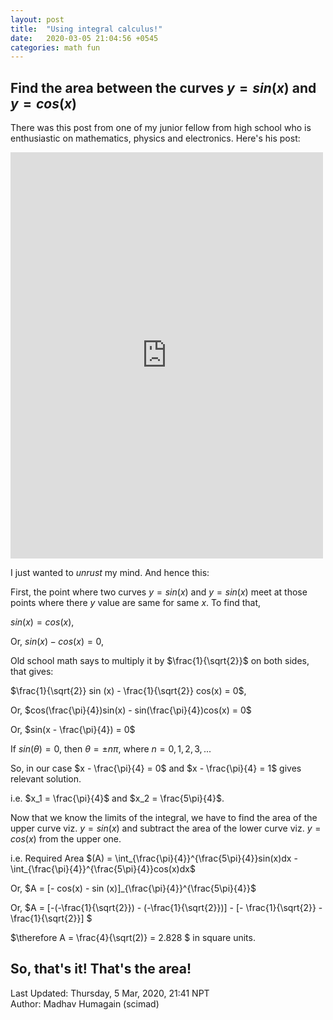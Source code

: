 ```yaml
---
layout: post
title:  "Using integral calculus!"
date:   2020-03-05 21:04:56 +0545
categories: math fun
---
```

<script type="text/javascript" async
  src="https://cdnjs.cloudflare.com/ajax/libs/mathjax/2.7.5/MathJax.js?config=TeX-MML-AM_CHTML">
</script>

<script type="text/x-mathjax-config">
    MathJax.Hub.Config({
        TeX: { equationNumbers: { autoNumber: "AMS" } },
        displayAlign: "center",
        tex2jax: {
            inlineMath: [ ['$','$'], ["\\(","\\)"] ],
            processEscapes: true
        }
    });
</script>

## Find the area between the curves $y = sin (x)$ and $y = cos(x)$

There was this post from one of my junior fellow from high school who is enthusiastic on mathematics, physics and electronics. Here's his post:
<iframe src="https://www.facebook.com/plugins/post.php?href=https%3A%2F%2Fwww.facebook.com%2Fpermalink.php%3Fstory_fbid%3D2656992194514508%26id%3D100006112605560&width=500" width="500" height="650" style="border:none;overflow:hidden" scrolling="no" frameborder="0" allowTransparency="true" allow="encrypted-media"></iframe>

I just wanted to _unrust_ my mind. And hence this:

First, the point where two curves $y = sin(x)$ and $y = sin(x)$ meet at those points where there $y$ value are same for same $x$. To find that,

$sin(x) = cos(x)$,

Or, $sin(x) - cos(x) = 0$,

Old school math says to multiply it by $\frac{1}{\sqrt{2}}$ on both sides, that gives:

$\frac{1}{\sqrt{2}} sin (x) - \frac{1}{\sqrt{2}} cos(x) = 0$,

Or, $cos(\frac{\pi}{4})sin(x) - sin(\frac{\pi}{4})cos(x) = 0$

Or, $sin(x - \frac{\pi}{4}) = 0$

If $sin(\theta) = 0$, then $\theta = \pm n \pi$, where $n=0, 1, 2, 3, ...$

So, in our case $x - \frac{\pi}{4} = 0$ and $x - \frac{\pi}{4} = 1$ gives relevant solution.

i.e. $x_1 = \frac{\pi}{4}$ and $x_2 = \frac{5\pi}{4}$.

Now that we know the limits of the integral, we have to find the area of the upper curve viz. $y = sin(x)$ and subtract the area of the lower curve viz. $y = cos(x)$ from the upper one.

i.e. Required Area $(A) = \int_{\frac{\pi}{4}}^{\frac{5\pi}{4}}sin(x)dx - \int_{\frac{\pi}{4}}^{\frac{5\pi}{4}}cos(x)dx$

Or, $A = [- cos(x) - sin (x)]_{\frac{\pi}{4}}^{\frac{5\pi}{4}}$

Or, $A = [-(-\frac{1}{\sqrt{2}}) - (-\frac{1}{\sqrt{2}})] - [- \frac{1}{\sqrt{2}} - \frac{1}{\sqrt{2}}] $

$\therefore A = \frac{4}{\sqrt(2)} = 2.828 $ in square units.

So, that's it! That's the area!
----------
Last Updated: Thursday, 5 Mar, 2020, 21:41 NPT  
Author: Madhav Humagain (scimad)